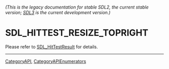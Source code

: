 ###### (This is the legacy documentation for stable SDL2, the current stable version; [SDL3](https://wiki.libsdl.org/SDL3/) is the current development version.)
# SDL_HITTEST_RESIZE_TOPRIGHT

Please refer to [SDL_HitTestResult](SDL_HitTestResult) for details.

----
[CategoryAPI](CategoryAPI), [CategoryAPIEnumerators](CategoryAPIEnumerators)

